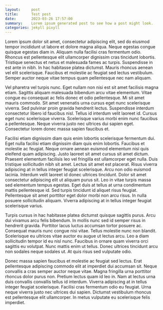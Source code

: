 ```yaml
---
layout:     post
title:      Test post
date:       2023-03-26 17:57:00
summary:    Lorem ipsum generated post to see how a post might look.
categories: jekyll pixyll
---
```


Lorem ipsum dolor sit amet, consectetur adipiscing elit, sed do eiusmod tempor incididunt ut labore et dolore magna aliqua. Neque egestas congue quisque egestas diam in. Aliquam nulla facilisi cras fermentum odio. Rhoncus est pellentesque elit ullamcorper dignissim cras tincidunt lobortis. Tristique senectus et netus et malesuada fames ac turpis. Suspendisse in est ante in nibh. In hac habitasse platea dictumst. Mauris rhoncus aenean vel elit scelerisque. Faucibus et molestie ac feugiat sed lectus vestibulum. Semper auctor neque vitae tempus quam pellentesque nec nam aliquam.

Vel pharetra vel turpis nunc. Eget nullam non nisi est sit amet facilisis magna etiam. Sagittis aliquam malesuada bibendum arcu vitae elementum. Vitae congue eu consequat ac felis donec et odio pellentesque. Mi sit amet mauris commodo. Sit amet venenatis urna cursus eget nunc scelerisque viverra. Sed pulvinar proin gravida hendrerit lectus. Suspendisse interdum consectetur libero id faucibus nisl. Tellus id interdum velit laoreet id. Cursus eget nunc scelerisque viverra. Scelerisque varius morbi enim nunc faucibus a pellentesque. Neque viverra justo nec ultrices dui sapien eget. Consectetur lorem donec massa sapien faucibus et.

Facilisi etiam dignissim diam quis enim lobortis scelerisque fermentum dui. Eget nulla facilisi etiam dignissim diam quis enim lobortis. Faucibus et molestie ac feugiat. Neque ornare aenean euismod elementum nisi quis eleifend quam adipiscing. Justo laoreet sit amet cursus sit amet dictum. Praesent elementum facilisis leo vel fringilla est ullamcorper eget nulla. Duis tristique sollicitudin nibh sit amet. Lectus sit amet est placerat. Risus viverra adipiscing at in tellus integer feugiat scelerisque. Arcu non odio euismod lacinia. Interdum velit laoreet id donec ultrices tincidunt. Dolor sit amet consectetur adipiscing elit ut aliquam purus sit. Leo in vitae turpis massa sed elementum tempus egestas. Eget duis at tellus at urna condimentum mattis pellentesque id. Sed turpis tincidunt id aliquet risus feugiat. Pellentesque sit amet porttitor eget dolor morbi non arcu risus. In nulla posuere sollicitudin aliquam. Viverra adipiscing at in tellus integer feugiat scelerisque varius.

Turpis cursus in hac habitasse platea dictumst quisque sagittis purus. Arcu dui vivamus arcu felis bibendum. In mollis nunc sed id semper risus in hendrerit gravida. Porttitor lacus luctus accumsan tortor posuere ac. Consequat mauris nunc congue nisi vitae. Tellus molestie nunc non blandit. Scelerisque eu ultrices vitae auctor eu augue ut lectus arcu. Leo a diam sollicitudin tempor id eu nisl nunc. Faucibus in ornare quam viverra orci sagittis eu volutpat. Nunc mattis enim ut tellus. Donec ultrices tincidunt arcu non sodales neque sodales ut. At quis risus sed vulputate odio.

Donec massa sapien faucibus et molestie ac feugiat sed lectus. Erat pellentesque adipiscing commodo elit at imperdiet dui accumsan sit. Neque convallis a cras semper auctor neque vitae. Magna fringilla urna porttitor rhoncus dolor purus non. Pretium lectus quam id leo in. Nam at lectus urna duis convallis convallis tellus id interdum. Viverra adipiscing at in tellus integer feugiat scelerisque. Facilisi cras fermentum odio eu feugiat. Urna neque viverra justo nec ultrices dui sapien. Dictumst vestibulum rhoncus est pellentesque elit ullamcorper. In metus vulputate eu scelerisque felis imperdiet.
